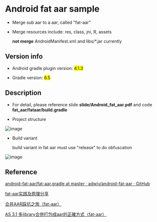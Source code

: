 # Android fat aar sample

* Merge sub aar to a aar, called "fat-aar"

* Merge resources include: res, class, jni, R, assets
    
    **not merge** AndroidManifest.xml and libs/*.jar currently

## Version info

* Android gradle plugin version: <span style="background-color: #FFFF00">4.1.3</span>

* Gradle version: <span style="background-color: #FFFF00">6.5</span>

## Description

* For detail, please reference slide **slide/Android_fat_aar.pdf** and code **fat_aar/fataar/build.gradle**

* Project structure

![image](https://github.com/melody26613/fat_aar_sample/blob/master/slide/structure.jpg)

* Build variant

    build variant in fat aar must use "release" to do obfuscation

![image](https://github.com/melody26613/fat_aar_sample/blob/master/slide/build_variant.png)

## Reference

[android-fat-aar/fat-aar.gradle at master · adwiv/android-fat-aar · GitHub](https://github.com/adwiv/android-fat-aar/blob/master/fat-aar.gradle)

[fat-aar实践及原理分享](https://www.jianshu.com/p/57024509b1d6)

[合并AAR踩坑之旅（fat-aar）](https://www.jianshu.com/p/8f7e32015836)

[AS 3.1 多library合併打包成aar的正確方式（fat-aar）](http://hk.javashuo.com/article/p-vwduaslv-bg.html)
